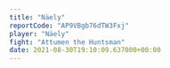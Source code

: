 ```yaml
---
title: "Näely"
reportCode: "AP9VBgb76dTW3Fxj"
player: "Näely"
fight: "Attumen the Huntsman"
date: 2021-08-30T19:10:09.637000+00:00
---
```

